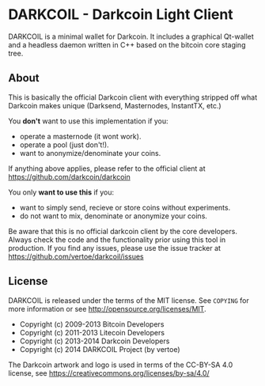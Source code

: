 DARKCOIL - Darkcoin Light Client
================================

DARKCOIL is a minimal wallet for Darkcoin. It includes a graphical Qt-wallet and a headless daemon written in C++ based on the bitcoin core staging tree.


About
------

This is basically the official Darkcoin client with everything stripped off what Darkcoin makes unique (Darksend, Masternodes, InstantTX, etc.)

You **don't** want to use this implementation if you:

* operate a masternode (it wont work).
* operate a pool (just don't!).
* want to anonymize/denominate your coins.

If anything above applies, please refer to the official client at https://github.com/darkcoin/darkcoin

You only **want to use this** if you:

* want to simply send, recieve or store coins without experiments.
* do not want to mix, denominate or anonymize your coins.

Be aware that this is no official darkcoin client by the core developers. Always check the code and the functionality prior using this tool in production. If you find any issues, please use the issue tracker at https://github.com/vertoe/darkcoil/issues


License
-------

DARKCOIL is released under the terms of the MIT license. See `COPYING` for more
information or see http://opensource.org/licenses/MIT.

* Copyright (c) 2009-2013 Bitcoin Developers
* Copyright (c) 2011-2013 Litecoin Developers
* Copyright (c) 2013-2014 Darkcoin Developers
* Copyright (c) 2014 DARKCOIL Project (by vertoe)

The Darkcoin artwork and logo is used in terms of the CC-BY-SA 4.0 license, see 
https://creativecommons.org/licenses/by-sa/4.0/
